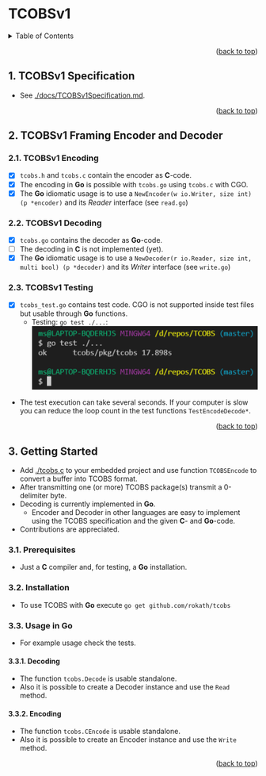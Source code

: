 # TCOBSv1

<!-- TABLE OF CONTENTS -->
<details>
  <summary>Table of Contents</summary>
  <ol>

<!-- vscode-markdown-toc -->
* 1. [TCOBSv1 Specification](#TCOBSv1Specification)
* 2. [TCOBSv1 Framing Encoder and Decoder](#TCOBSv1FramingEncoderandDecoder)
	* 2.1. [TCOBSv1 Encoding](#TCOBSv1Encoding)
	* 2.2. [TCOBSv1 Decoding](#TCOBSv1Decoding)
	* 2.3. [TCOBSv1 Testing](#TCOBSv1Testing)
* 3. [Getting Started](#GettingStarted)
	* 3.1. [Prerequisites](#Prerequisites)
	* 3.2. [Installation](#Installation)
	* 3.3. [Usage in Go](#UsageinGo)
		* 3.3.1. [Decoding](#Decoding)
		* 3.3.2. [Encoding](#Encoding)

<!-- vscode-markdown-toc-config
	numbering=true
	autoSave=true
	/vscode-markdown-toc-config -->
<!-- /vscode-markdown-toc --><div id="top"></div>

  </ol>
</details>

<p align="right">(<a href="#top">back to top</a>)</p>

##  1. <a name='TCOBSv1Specification'></a>TCOBSv1 Specification

* See [./docs/TCOBSv1Specification.md](./docs/TCOBSv1Specification.md).

<p align="right">(<a href="#top">back to top</a>)</p>

##  2. <a name='TCOBSv1FramingEncoderandDecoder'></a>TCOBSv1 Framing Encoder and Decoder

###  2.1. <a name='TCOBSv1Encoding'></a>TCOBSv1 Encoding

* [x] `tcobs.h` and `tcobs.c` contain the encoder as **C**-code.
* [x] The encoding in **Go** is possible with `tcobs.go` using `tcobs.c` with CGO.
* [x] The **Go** idiomatic usage is to use a `NewEncoder(w io.Writer, size int) (p *encoder)` and its *Reader* interface (see `read.go`)

###  2.2. <a name='TCOBSv1Decoding'></a>TCOBSv1 Decoding

* [x] `tcobs.go` contains the decoder as **Go**-code.
* [ ] The decoding in **C** is not implemented (yet).
* [x] The **Go** idiomatic usage is to use a `NewDecoder(r io.Reader, size int, multi bool) (p *decoder)` and its *Writer* interface (see `write.go`)

###  2.3. <a name='TCOBSv1Testing'></a>TCOBSv1 Testing

- [x] `tcobs_test.go` contains test code. CGO is not supported inside test files but usable through **Go** functions. 
  - Testing: `go test ./...`: ![./docs/ref/Test.PNG](./docs/ref/Test.PNG)
- The test execution can take several seconds. If your computer is slow you can reduce the loop count in the test functions `TestEncodeDecode*`.

<p align="right">(<a href="#top">back to top</a>)</p>

<!-- GETTING STARTED -->

##  3. <a name='GettingStarted'></a>Getting Started

* Add [./tcobs.c](./tcobs.c) to your embedded project and use function `TCOBSEncode` to convert a buffer into TCOBS format.
* After transmitting one (or more) TCOBS package(s) transmit a 0-delimiter byte.
* Decoding is currently implemented in **Go**.
  * Encoder and Decoder in other languages are easy to implement using the TCOBS specification and the given **C**- and **Go**-code.
* Contributions are appreciated.

###  3.1. <a name='Prerequisites'></a>Prerequisites

* Just a **C** compiler and, for testing, a **Go** installation.

###  3.2. <a name='Installation'></a>Installation

* To use TCOBS with **Go** execute `go get github.com/rokath/tcobs`

###  3.3. <a name='UsageinGo'></a>Usage in Go

* For example usage check the tests.

####  3.3.1. <a name='Decoding'></a>Decoding

* The function `tcobs.Decode` is usable standalone.
* Also it is possible to create a Decoder instance and use the `Read` method.

####  3.3.2. <a name='Encoding'></a>Encoding

* The function `tcobs.CEncode` is usable standalone.
* Also it is possible to create an Encoder instance and use the `Write` method.

<p align="right">(<a href="#top">back to top</a>)</p>
